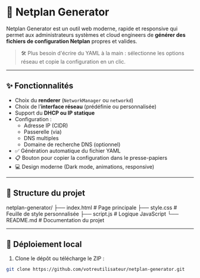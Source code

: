 # 🚀 Netplan Generator

Netplan Generator est un outil web moderne, rapide et responsive qui permet aux administrateurs systèmes et cloud engineers de **générer des fichiers de configuration Netplan** propres et valides.

> 🛠️ Plus besoin d'écrire du YAML à la main : sélectionne les options réseau et copie la configuration en un clic.

---

## ✨ Fonctionnalités

- Choix du **renderer** (`NetworkManager` ou `networkd`)
- Choix de l’**interface réseau** (prédéfinie ou personnalisée)
- Support du **DHCP ou IP statique**
- Configuration :
  - Adresse IP (CIDR)
  - Passerelle (via)
  - DNS multiples
  - Domaine de recherche DNS (optionnel)
- ✅ Génération automatique du fichier YAML
- 📋 Bouton pour copier la configuration dans le presse-papiers
- 💻 Design moderne (Dark mode, animations, responsive)

---

## 📁 Structure du projet

netplan-generator/
├── index.html # Page principale
├── style.css # Feuille de style personnalisée
├── script.js # Logique JavaScript
└── README.md # Documentation du projet

---
## 🚀 Déploiement local

1. Clone le dépôt ou télécharge le ZIP :

```bash
git clone https://github.com/votreutilisateur/netplan-generator.git